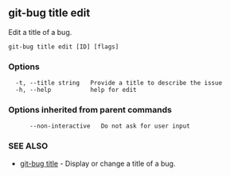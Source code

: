 ## git-bug title edit

Edit a title of a bug.

```
git-bug title edit [ID] [flags]
```

### Options

```
  -t, --title string   Provide a title to describe the issue
  -h, --help           help for edit
```

### Options inherited from parent commands

```
      --non-interactive   Do not ask for user input
```

### SEE ALSO

* [git-bug title](git-bug_title.md)	 - Display or change a title of a bug.

